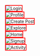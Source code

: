 <img src="https://github.com/user-attachments/assets/53957e43-ac82-4807-8b4b-8c5700059f5d" alt="Login" style="border: 2px solid red;" />
<br/>
<img src="https://github.com/user-attachments/assets/4662a49f-938d-467f-ac4e-8d3e5f481b5c" alt="Profile" style="border: 2px solid red;" />
<br/>
<img src="https://github.com/user-attachments/assets/06530477-be32-45db-981a-0d98bd6846f2" alt="Create Post" style="border: 2px solid red;" />
<br/>
<img src="https://github.com/user-attachments/assets/b5787ee9-9f22-4e4e-9050-fcb53bea622a" alt="Explore" style="border: 2px solid red;" />
<br/>
<img src="https://github.com/user-attachments/assets/734b2ac7-4e5f-440b-94f6-bfce17e7948d" alt="Home" style="border: 2px solid red;" />
<br/>
<img src="https://github.com/user-attachments/assets/a9e01fc7-1e0d-42a7-a74c-0e41430a4088" alt="Signup" style="border: 2px solid red;" />
<br/>
<img src="https://github.com/user-attachments/assets/753d9304-7a07-4c05-af98-128c2745d857" alt="Activity" style="border: 2px solid red;" />
